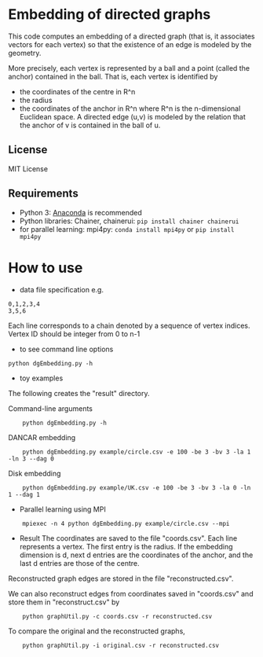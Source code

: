 Embedding of directed graphs
=============
This code computes an embedding of a directed graph 
(that is, it associates vectors for each vertex) so that the existence of an edge
is modeled by the geometry.

More precisely, each vertex is represented by a ball and a point (called the anchor) contained in the ball.
That is, each vertex is identified by
- the coordinates of the centre in R^n
- the radius
- the coordinates of the anchor in R^n
where R^n is the n-dimensional Euclidean space.
A directed edge (u,v) is modeled by the relation that the anchor of v is contained in the ball of u.

## License
MIT License

## Requirements
- Python 3: [Anaconda](https://www.anaconda.com/download/) is recommended
- Python libraries: Chainer, chainerui:  `pip install chainer chainerui`
- for parallel learning: mpi4py: `conda install mpi4py` or `pip install mpi4py` 

# How to use
- data file specification
e.g.
```
0,1,2,3,4
3,5,6
```
Each line corresponds to a chain denoted by a sequence of vertex indices.
Vertex ID should be integer from 0 to n-1

- to see command line options
```
python dgEmbedding.py -h
```

- toy examples

The following creates the "result" directory.

Command-line arguments
```
    python dgEmbedding.py -h
```

DANCAR embedding
```
    python dgEmbedding.py example/circle.csv -e 100 -be 3 -bv 3 -la 1 -ln 3 --dag 0
```

Disk embedding
```
    python dgEmbedding.py example/UK.csv -e 100 -be 3 -bv 3 -la 0 -ln 1 --dag 1
```

- Parallel learning using MPI
```
    mpiexec -n 4 python dgEmbedding.py example/circle.csv --mpi
```

- Result
The coordinates are saved to the file "coords.csv". 
Each line represents a vertex. The first entry is the radius. 
If the embedding dimension is d,
next d entries are the coordinates of the anchor, and the last d entries are those of the centre.

Reconstructed graph edges are stored in the file "reconstructed.csv".

We can also reconstruct edges from coordinates saved in "coords.csv" and store them in "reconstruct.csv" by
```
    python graphUtil.py -c coords.csv -r reconstructed.csv
```

To compare the original and the reconstructed graphs,
```
    python graphUtil.py -i original.csv -r reconstructed.csv
```

